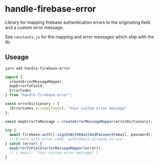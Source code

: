 # handle-firebase-error

Library for mapping firebase authentication errors to the originating field and a custom error message.

See `constants.js` for the mapping and error messages which ship with the lib.

## Useage

```bash
yarn add handle-firebase-error
```

```js
import {
  createErrorMessageMapper,
  mapErrorToField,
  ErrorCodes
} from "handle-firebase-error";

const errorDictionary = {
  [ErrorCodes.alreadyInUse]: "Your custom error message"
};

const mapErrorToMessage = createErrorMessageMapper(errorDictionary);

try {
  await firebase.auth().signInWithEmailAndPassword(email, password);
  // Errors with error.code `auth/email-already-in-use`
} catch (error) {
  mapErrorToField(errorMessageMapper(error));
  // { email: "Your custom error message" }
}
```
